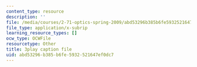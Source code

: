 ```yaml
---
content_type: resource
description: ''
file: /media/courses/2-71-optics-spring-2009/abd53296b385b6fe5932521647ef0dc7_933cBlGFDcs.srt
file_type: application/x-subrip
learning_resource_types: []
ocw_type: OCWFile
resourcetype: Other
title: 3play caption file
uid: abd53296-b385-b6fe-5932-521647ef0dc7
---
```


